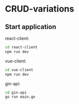 # CRUD-variations

## Start application
react-client:
```bash
cd react-client
npm run dev
```

vue-client:
```bash
cd vue-client
npm run dev
```

gin-api:
```bash
cd gin-api
go run main.go
```
